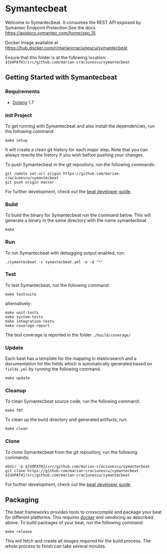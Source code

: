 # Symantecbeat

Welcome to Symantecbeat.
It consumes the REST API exposed by Symantec Endpoint Protection.See the docs https://apidocs.symantec.com/home/sep_15

Docker Image available at https://hub.docker.com/r/mariancraciunescu/symantecbeat


Ensure that this folder is at the following location:
`${GOPATH}/src/github.com/marian-craciunescu/symantecbeat`

## Getting Started with Symantecbeat

### Requirements

* [Golang](https://golang.org/dl/) 1.7

### Init Project
To get running with Symantecbeat and also install the
dependencies, run the following command:

```
make setup
```

It will create a clean git history for each major step. Note that you can always rewrite the history if you wish before pushing your changes.

To push Symantecbeat in the git repository, run the following commands:

```
git remote set-url origin https://github.com/marian-craciunescu/symantecbeat
git push origin master
```

For further development, check out the [beat developer guide](https://www.elastic.co/guide/en/beats/libbeat/current/new-beat.html).

### Build

To build the binary for Symantecbeat run the command below. This will generate a binary
in the same directory with the name symantecbeat.

```
make
```


### Run

To run Symantecbeat with debugging output enabled, run:

```
./symantecbeat -c symantecbeat.yml -e -d "*"
```


### Test

To test Symantecbeat, run the following command:

```
make testsuite
```

alternatively:
```
make unit-tests
make system-tests
make integration-tests
make coverage-report
```

The test coverage is reported in the folder `./build/coverage/`

### Update

Each beat has a template for the mapping in elasticsearch and a documentation for the fields
which is automatically generated based on `fields.yml` by running the following command.

```
make update
```


### Cleanup

To clean  Symantecbeat source code, run the following command:

```
make fmt
```

To clean up the build directory and generated artifacts, run:

```
make clean
```


### Clone

To clone Symantecbeat from the git repository, run the following commands:

```
mkdir -p ${GOPATH}/src/github.com/marian-craciunescu/symantecbeat
git clone https://github.com/marian-craciunescu/symantecbeat ${GOPATH}/src/github.com/marian-craciunescu/symantecbeat
```


For further development, check out the [beat developer guide](https://www.elastic.co/guide/en/beats/libbeat/current/new-beat.html).


## Packaging

The beat frameworks provides tools to crosscompile and package your beat for different platforms. This requires [docker](https://www.docker.com/) and vendoring as described above. To build packages of your beat, run the following command:

```
make release
```

This will fetch and create all images required for the build process. The whole process to finish can take several minutes.
